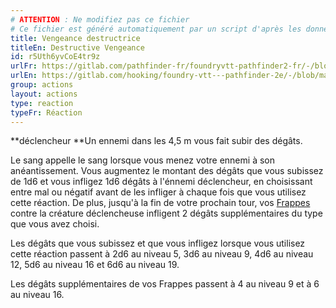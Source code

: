 ```yaml
---
# ATTENTION : Ne modifiez pas ce fichier
# Ce fichier est généré automatiquement par un script d'après les données du module Foundry VTT officiel et de sa traduction
title: Vengeance destructrice
titleEn: Destructive Vengeance
id: r5Uth6yvCoE4tr9z
urlFr: https://gitlab.com/pathfinder-fr/foundryvtt-pathfinder2-fr/-/blob/master/data/actions/r5Uth6yvCoE4tr9z.htm
urlEn: https://gitlab.com/hooking/foundry-vtt---pathfinder-2e/-/blob/master/packs/data/actions.db/destructive-vengeance.json
group: actions
layout: actions
type: reaction
typeFr: Réaction
---
```

**déclencheur **Un ennemi dans les 4,5 m vous fait subir des dégâts.

Le sang appelle le sang lorsque vous menez votre ennemi à son anéantissement. Vous augmentez le montant des dégâts que vous subissez de 1d6 et vous infligez 1d6 dégâts à l'énnemi déclencheur, en choisissant entre mal ou négatif avant de les infliger à chaque fois que vous utilisez cette réaction. De plus, jusqu'à la fin de votre prochain tour, vos [Frappes](frapper.md) contre la créature déclencheuse infligent 2 dégâts supplémentaires du type que vous avez choisi.

Les dégâts que vous subissez et que vous infligez lorsque vous utilisez cette réaction passent à 2d6 au niveau 5, 3d6 au niveau 9, 4d6 au niveau 12, 5d6 au niveau 16 et 6d6 au niveau 19.

Les dégâts supplémentaires de vos Frappes passent à 4 au niveau 9 et à 6 au niveau 16.
